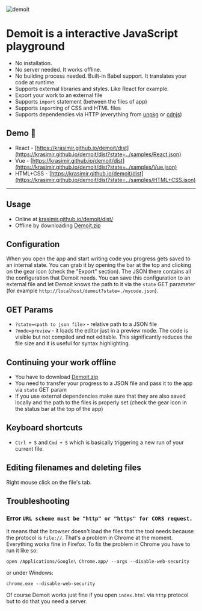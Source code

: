 ![demoit](./demoit.png)

# **Demoit** is a interactive JavaScript playground

* No installation.
* No server needed. It works offline.
* No building process needed. Built-in Babel support. It translates your code at runtime.
* Supports external libraries and styles. Like React for example.
* Export your work to an external file
* Supports `import` statement (between the files of app)
* Supports `import`ing of CSS and HTML files
* Supports dependencies via HTTP (everything from [unpkg](https://unpkg.com/#/) or [cdnjs](https://cdnjs.com))

## Demo :rocket:

* React - [https://krasimir.github.io/demoit/dist](https://krasimir.github.io/demoit/dist?state=../samples/React.json)
* Vue - [https://krasimir.github.io/demoit/dist](https://krasimir.github.io/demoit/dist?state=../samples/Vue.json)
* HTML+CSS - [https://krasimir.github.io/demoit/dist](https://krasimir.github.io/demoit/dist?state=../samples/HTML+CSS.json)

---

## Usage

* Online at [krasimir.github.io/demoit/dist/](https://krasimir.github.io/demoit/dist)
* Offline by downloading [Demoit.zip](https://github.com/krasimir/demoit/raw/master/demoit.zip)

## Configuration

When you open the app and start writing code you progress gets saved to an internal state. You can grab it by opening the bar at the top and clicking on the gear icon (check the "Export" section). The JSON there contains all the configuration that Demoit needs. You can save this configuration to an external file and let Demoit knows the path to it via the `state` GET parameter (for example `http://localhost/demoit?state=./mycode.json`).

## GET Params

* `?state=<path to json file>` - relative path to a JSON file
* `?mode=preview` - it loads the editor just in a preview mode. The code is visible but not compiled and not editable. This significantly reduces the file size and it is useful for syntax highlighting.

## Continuing your work offline

* You have to download [Demoit.zip](https://github.com/krasimir/demoit/raw/master/demoit.zip)
* You need to transfer your progress to a JSON file and pass it to the app via `state` GET param
* If you use external dependencies make sure that they are also saved locally and the path to the files is properly set (check the gear icon in the status bar at the top of the app)

## Keyboard shortcuts

* `Ctrl + S` and `Cmd + S` which is basically triggering a new run of your current file.

## Editing filenames and deleting files

Right mouse click on the file's tab.

## Troubleshooting

### Error `URL scheme must be "http" or "https" for CORS request.`

It means that the browser doesn't load the files that the tool needs because the protocol is `file://`. That's a problem in Chrome at the moment. Everything works fine in Firefox. To fix the problem in Chrome you have to run it like so:

```
open /Applications/Google\ Chrome.app/ --args --disable-web-security
```
or under Windows:
```
chrome.exe --disable-web-security
```

Of course Demoit works just fine if you open `index.html` via `http` protocol but to do that you need a server.
